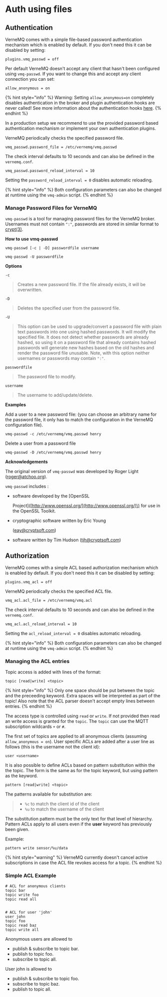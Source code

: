 # Auth using files

## Authentication

VerneMQ comes with a simple file-based password authentication mechanism which is enabled by default. If you don't need this it can be disabled by setting:

```text
plugins.vmq_passwd = off
```

Per default VerneMQ doesn't accept any client that hasn't been configured using `vmq-passwd`. If you want to change this and accept any client connection you can set:

```text
allow_anonymous = on
```

{% hint style="info" %}
Warning: Setting `allow_anonymous=on` completely disables authentication in the broker and plugin authentication hooks are never called! See more information about the authentication hooks [here](../plugin-development/sessionlifecycle.md#auth_on_register-and-auth_on_register_m5).
{% endhint %}

In a production setup we recommend to use the provided password based authentication mechanism or implement your own authentication plugins.

VerneMQ periodically checks the specified password file.

```text
vmq_passwd.password_file = /etc/vernemq/vmq.passwd
```

The check interval defaults to 10 seconds and can also be defined in the `vernemq.conf`.

```text
vmq_passwd.password_reload_interval = 10
```

Setting the `password_reload_interval = 0` disables automatic reloading.

{% hint style="info" %}
Both configuration parameters can also be changed at runtime using the `vmq-admin` script.
{% endhint %}

### Manage Password Files for VerneMQ

`vmq-passwd` is a tool for managing password files for the VerneMQ broker. Usernames must not contain `":"`, passwords are stored in similar format to [crypt\(3\)](http://man7.org/linux/man-pages/man3/crypt.3.html).

**How to use vmq-passwd**

```text
vmq-passwd [-c | -D] passwordfile username

vmq-passwd -U passwordfile
```

**Options**

`-c`

> Creates a new password file. If the file already exists, it will be overwritten.

`-D`

> Deletes the specified user from the password file.

`-U`

> This option can be used to upgrade/convert a password file with plain text passwords into one using hashed passwords. It will modify the specified file. It does not detect whether passwords are already hashed, so using it on a password file that already contains hashed passwords will generate new hashes based on the old hashes and render the password file unusable. Note, with this option neither usernames or passwords may contain `":"`.

`passwordfile`

> The password file to modify.

`username`

> The username to add/update/delete.

**Examples**

Add a user to a new password file: \(you can choose an arbitrary name for the password file, it only has to match the configuration in the VerneMQ configuration file\).

```text
vmq-passwd -c /etc/vernemq/vmq.passwd henry
```

Delete a user from a password file

```text
vmq-passwd -D /etc/vernemq/vmq.passwd henry
```

**Acknowledgements**

The original version of `vmq-passwd` was developed by Roger Light \(roger@atchoo.org\).

`vmq-passwd` includes :

* software developed by the \[OpenSSL

  Project\]\([http://www.openssl.org/](http://www.openssl.org/)\) for use in the OpenSSL Toolkit.

* cryptographic software written by Eric Young

  \(eay@cryptsoft.com\)

* software written by Tim Hudson \(tjh@cryptsoft.com\)

## Authorization

VerneMQ comes with a simple ACL based authorization mechanism which is enabled by default. If you don't need this it can be disabled by setting:

```text
plugins.vmq_acl = off
```

VerneMQ periodically checks the specified ACL file.

```text
vmq_acl.acl_file = /etc/vernemq/vmq.acl
```

The check interval defaults to 10 seconds and can also be defined in the `vernemq.conf`.

```text
vmq_acl.acl_reload_interval = 10
```

Setting the `acl_reload_interval = 0` disables automatic reloading.

{% hint style="info" %}
Both configuration parameters can also be changed at runtime using the `vmq-admin` script.
{% endhint %}

### Managing the ACL entries

Topic access is added with lines of the format:

```text
topic [read|write] <topic>
```

{% hint style="info" %}
Only one space should be put between the topic and the preceeding keyword. Extra spaces will be interpreted as part of the topic! Also note that the ACL parser doesn't accept empty lines between entries.
{% endhint %}

The access type is controlled using `read` or `write`. If not provided then read an write access is granted for the `topic`. The `topic` can use the MQTT subscription wildcards `+` or `#`.

The first set of topics are applied to all anonymous clients \(assuming `allow_anonymous = on`\). User specific ACLs are added after a user line as follows \(this is the username not the client id\):

```text
user <username>
```

It is also possible to define ACLs based on pattern substitution within the the topic. The form is the same as for the topic keyword, but using pattern as the keyword.

```text
pattern [read|write] <topic>
```

The patterns available for substitution are:

> * `%c` to match the client id of the client
> * `%u` to match the username of the client

The substitution pattern must be the only text for that level of hierarchy. Pattern ACLs apply to all users even if the **user** keyword has previously been given.

Example:

```text
pattern write sensor/%u/data
```

{% hint style="warning" %}
VerneMQ currently doesn't cancel active subscriptions in case the ACL file revokes access for a topic.
{% endhint %}

### Simple ACL Example

```text
# ACL for anonymous clients
topic bar
topic write foo
topic read all


# ACL for user 'john'
user john
topic foo
topic read baz
topic write all
```

Anonymous users are allowed to

* publish & subscribe to topic bar.
* publish to topic foo.
* subscribe to topic all.

User john is allowed to

* publish & subscribe to topic foo.
* subscribe to topic baz.
* publish to topic all.

